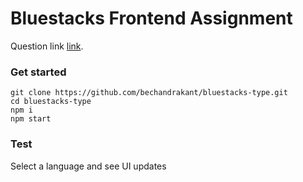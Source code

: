 # Bluestacks Frontend Assignment

Question link [link](https://github.com/bluestacks/frontend-developer-challenge).

### Get started

```
git clone https://github.com/bechandrakant/bluestacks-type.git
cd bluestacks-type
npm i
npm start
```

### Test

Select a language and see UI updates
